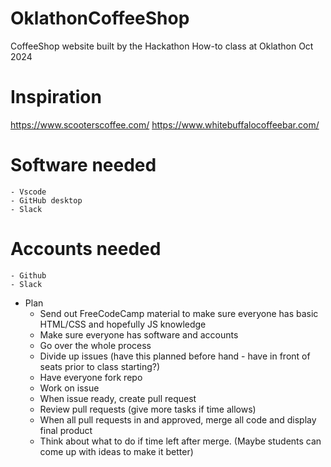 # OklathonCoffeeShop
CoffeeShop website built by the Hackathon How-to class at Oklathon Oct 2024     


# Inspiration
https://www.scooterscoffee.com/
https://www.whitebuffalocoffeebar.com/

# Software needed
    - Vscode
    - GitHub desktop
    - Slack

# Accounts needed
    - Github
    - Slack


- Plan
    - Send out FreeCodeCamp material to make sure everyone has basic HTML/CSS and hopefully JS knowledge
    - Make sure everyone has software and accounts
    - Go over the whole process
    - Divide up issues (have this planned before hand - have in front of seats prior to class starting?)
    - Have everyone fork repo
    - Work on issue
    - When issue ready, create pull request
    - Review pull requests (give more tasks if time allows)
    - When all pull requests in and approved, merge all code and display final product
    - Think about what to do if time left after merge.  (Maybe students can come up with ideas to make it better) 